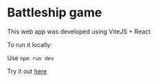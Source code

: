 # Battleship game

This web app was developed using ViteJS + React

To run it locally:

Use `npm run dev`

Try it out [here](https://65174df7ac5f2a367eeb4664--reliable-hamster-e5f28a.netlify.app/) 
